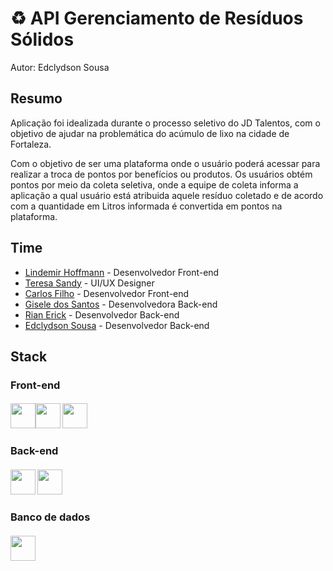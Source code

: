 # ♻️ API Gerenciamento de Resíduos Sólidos

Autor: Edclydson Sousa

##  Resumo
Aplicação foi idealizada durante o processo seletivo do JD Talentos, com o objetivo de ajudar na problemática do acúmulo de lixo na cidade de Fortaleza.

Com o objetivo de ser uma plataforma onde o usuário poderá acessar para realizar a troca de pontos por benefícios ou produtos. Os usuários obtém pontos por meio da coleta seletiva, onde a equipe de coleta informa a aplicação a qual usuário está atribuida aquele resíduo coletado e de acordo com a quantidade em Litros informada é convertida em pontos na plataforma. 
##     Time
- [Lindemir Hoffmann](https://github.com/LindemirHoffmann) - Desenvolvedor Front-end
- [Teresa Sandy](https://www.linkedin.com/in/teresasandy/) - UI/UX Designer
- [Carlos Filho](https://github.com/Carlosravick) - Desenvolvedor Front-end
- [Gisele dos Santos](https://github.com/Giselz) - Desenvolvedora Back-end
- [Rian Erick](https://github.com/RianErick) - Desenvolvedor Back-end
- [Edclydson Sousa](https://github.com/Edclydson) - Desenvolvedor Back-end
##     Stack

### Front-end
#### <img src="https://cdn.jsdelivr.net/gh/devicons/devicon/icons/html5/html5-original.svg" width="40" height="40"/><a href="https://www.javascript.com/" target="_blank"><img src="https://cdn.jsdelivr.net/gh/devicons/devicon/icons/javascript/javascript-original.svg" width="40" height="40"/></a>  <a href="#" target="_blank"><img src="https://cdn.jsdelivr.net/gh/devicons/devicon/icons/css3/css3-original.svg" width="40" height="40"/></a>

### Back-end
#### <a href="https://www.oracle.com/br/java/" target="_blank"><img src="https://cdn.jsdelivr.net/gh/devicons/devicon/icons/java/java-original.svg" width="40" height="40"/></a>  <a href="https://spring.io/" target="_blank"><img src="https://cdn.jsdelivr.net/gh/devicons/devicon/icons/spring/spring-original.svg" width="40" height="40"/></a>

###   Banco de dados
####   <a href="https://postgresql.org/" target="_blank"><img src="https://cdn.jsdelivr.net/gh/devicons/devicon/icons/postgresql/postgresql-original.svg" width="40" height="40"/></a>


